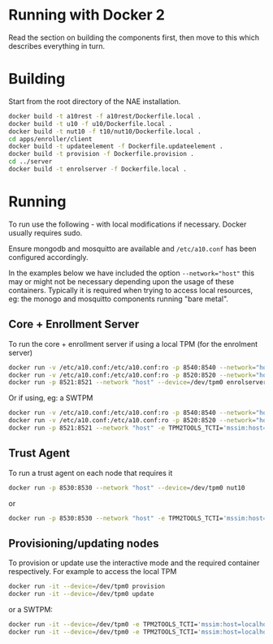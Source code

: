 # Running with Docker 2

Read the section on building the components first, then move to this which describes everything in turn.


# Building

Start from the root directory of the NAE installation.

```bash
docker build -t a10rest -f a10rest/Dockerfile.local .
docker build -t u10 -f u10/Dockerfile.local .
docker build -t nut10 -f t10/nut10/Dockerfile.local .
cd apps/enroller/client
docker build -t updateelement -f Dockerfile.updateelement .
docker build -t provision -f Dockerfile.provision .
cd ../server
docker build -t enrolserver -f Dockerfile.local .
```

# Running
To run use the following - with local modifications if necessary. Docker usually requires sudo.

Ensure mongodb and mosquitto are available and `/etc/a10.conf` has been configured accordingly. 

In the examples below we have included the option `--network="host"` this may or might not be necessary depending upon the usage of these containers. Typically it is required when trying to access local resources, eg: the monogo and mosquitto components running "bare metal".


## Core + Enrollment Server

To run the core + enrollment server if using a local TPM (for the enrolment server)

```bash
docker run -v /etc/a10.conf:/etc/a10.conf:ro -p 8540:8540 --network="host" u10
docker run -v /etc/a10.conf:/etc/a10.conf:ro -p 8520:8520 --network="host" a10rest
docker run -p 8521:8521 --network "host" --device=/dev/tpm0 enrolserver http://127.0.0.1:8520
```

Or if using, eg: a SWTPM 

```bash
docker run -v /etc/a10.conf:/etc/a10.conf:ro -p 8540:8540 --network="host" u10
docker run -v /etc/a10.conf:/etc/a10.conf:ro -p 8520:8520 --network="host" a10rest
docker run -p 8521:8521 --network "host" -e TPM2TOOLS_TCTI='mssim:host=localhost,port=2321' enrolserver http://127.0.0.1:8520
```


## Trust Agent

To run a trust agent on each node that requires it

```bash
docker run -p 8530:8530 --network "host" --device=/dev/tpm0 nut10
```

or

```bash
docker run -p 8530:8530 --network "host" -e TPM2TOOLS_TCTI='mssim:host=localhost,port=2321' nut10
```

## Provisioning/updating nodes

To provision or update use the interactive mode and the required container respectively. For example to access the local TPM

```bash
docker run -it --device=/dev/tpm0 provision
docker run -it --device=/dev/tpm0 update
```

or a SWTPM:

```bash
docker run -it --device=/dev/tpm0 -e TPM2TOOLS_TCTI='mssim:host=localhost,port=2321' provision
docker run -it --device=/dev/tpm0 -e TPM2TOOLS_TCTI='mssim:host=localhost,port=2321' update
```